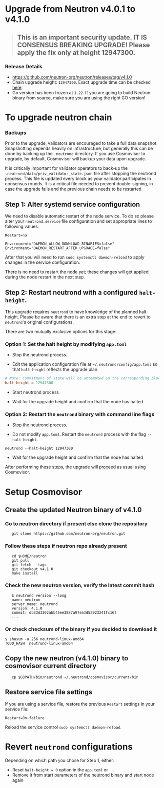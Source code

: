 # Upgrade from Neutron v4.0.1 to v4.1.0

> ## This is an important security update. IT IS CONSENSUS BREAKING UPGRADE! Please apply the fix only at height 12947300.

### Release Details
* https://github.com/neutron-org/neutron/releases/tag/v4.1.0
* Chain upgrade height: `12947300`. Exact upgrade time can be checked [here](https://www.mintscan.io/neutron/block/12947300).
* Go version has been frozen at `1.22`. If you are going to build Neutron binary from source, make sure you are using the right GO version!

# To upgrade neutron chain

### Backups

Prior to the upgrade, validators are encouraged to take a full data snapshot. Snapshotting depends heavily on infrastructure, but generally this can be done by backing up the `.neutrond` directory.
If you use Cosmovisor to upgrade, by default, Cosmovisor will backup your data upon upgrade.

It is critically important for validator operators to back-up the `.neutrond/data/priv_validator_state.json` file after stopping the neutrond process. This file is updated every block as your validator participates in consensus rounds. It is a critical file needed to prevent double-signing, in case the upgrade fails and the previous chain needs to be restarted.

## Step 1: Alter systemd service configuration

We need to disable automatic restart of the node service. To do so please alter your `neutrond.service` file configuration and set appropriate lines to following values.

```
Restart=no 

Environment="DAEMON_ALLOW_DOWNLOAD_BINARIES=false"
Environment="DAEMON_RESTART_AFTER_UPGRADE=false"
```

After that you will need to run `sudo systemctl daemon-reload` to apply changes in the service configuration.

There is no need to restart the node yet; these changes will get applied during the node restart in the next step.

## Step 2: Restart neutrond with a configured `halt-height`.

This upgrade requires `neutrond` to have knowledge of the planned halt height. Please be aware that there is an extra step at the end to revert to `neutrond`'s original configurations.

There are two mutually exclusive options for this stage:

### Option 1: Set the halt height by modifying `app.toml`

* Stop the neutrond process.

* Edit the application configuration file at `~/.neutrond/config/app.toml` so that `halt-height` reflects the upgrade plan:

```toml
# Note: Commitment of state will be attempted on the corresponding block.
halt-height = 12947300
```
* Start neutrond process

* Wait for the upgrade height and confirm that the node has halted

### Option 2: Restart the `neutrond` binary with command line flags

* Stop the neutrond process.

* Do not modify `app.toml`. Restart the `neutrond` process with the flag `--halt-height`:
```shell
neutrond --halt-height 12947300
```

* Wait for the upgrade height and confirm that the node has halted

After performing these steps, the upgrade will proceed as usual using Cosmovisor.

# Setup Cosmovisor
## Create the updated Neutron binary of v4.1.0

### Go to neutron directory if present else clone the repository

```shell
   git clone https://github.com/neutron-org/neutron.git
```

### Follow these steps if neutron repo already present

```shell
   cd $HOME/neutron
   git pull
   git fetch --tags
   git checkout v4.1.0
   make install
```

### Check the new neutron version, verify the latest commit hash
```shell
   $ neutrond version --long
   name: neutron
   server_name: neutrond
   version: 4.1.0
   commit: db33d3302abb45ee3887a97ea3d53923241fc167
   ...
```

### Or check checksum of the binary if you decided to download it

```shell
$ shasum -a 256 neutrond-linux-amd64
TODO_HASH  neutrond-linux-amd64
```

## Copy the new neutron (v4.1.0) binary to cosmovisor current directory
```shell
   cp $GOPATH/bin/neutrond ~/.neutrond/cosmovisor/current/bin
```

## Restore service file settings

If you are using a service file, restore the previous `Restart` settings in your service file: 
```
Restart=On-failure 
```
Reload the service control `sudo systemctl daemon-reload`.

# Revert `neutrond` configurations

Depending on which path you chose for Step 1, either:

* Reset `halt-height = 0` option in the `app.toml` or
* Remove it from start parameters of the neutrond binary and start node again
